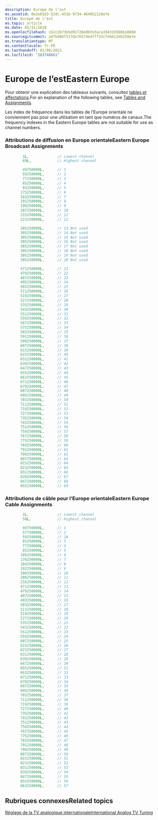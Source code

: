 ```yaml
---
description: Europe de l’est
ms.assetid: 0e2e81b3-52dc-451b-9734-464052128efe
title: Europe de l’est
ms.topic: article
ms.date: 05/31/2018
ms.openlocfilehash: cb2c2b73b5d91728e0bfe3aca19431b586b18888
ms.sourcegitcommit: a47bd86f517de76374e4fff33cfeb613eb259a7e
ms.translationtype: MT
ms.contentlocale: fr-FR
ms.lasthandoff: 01/06/2021
ms.locfileid: "103746661"
---
```

# <a name="eastern-europe"></a><span data-ttu-id="77533-103">Europe de l’est</span><span class="sxs-lookup"><span data-stu-id="77533-103">Eastern Europe</span></span>

<span data-ttu-id="77533-104">Pour obtenir une explication des tableaux suivants, consultez [tables et affectations](tables-and-assignments.md).</span><span class="sxs-lookup"><span data-stu-id="77533-104">For an explanation of the following tables, see [Tables and Assignments](tables-and-assignments.md).</span></span>

<span data-ttu-id="77533-105">Les index de fréquence dans les tables de l’Europe orientale ne conviennent pas pour une utilisation en tant que numéros de canaux.</span><span class="sxs-lookup"><span data-stu-id="77533-105">The frequency indexes in the Eastern Europe tables are not suitable for use as channel numbers.</span></span>

### <a name="eastern-europe-broadcast-assignments"></a><span data-ttu-id="77533-106">Attributions de diffusion en Europe orientale</span><span class="sxs-lookup"><span data-stu-id="77533-106">Eastern Europe Broadcast Assignments</span></span>


```C++
        1L,             // Lowest channel
        69L,            // Highest channel

        49750000L,      // 1
        59250000L,      // 2
        77250000L,      // 3
        85250000L,      // 4
        93250000L,      // 5
       175250000L,      // 6
       183250000L,      // 7
       191250000L,      // 8
       199250000L,      // 9
       207250000L,      // 10
       215250000L,      // 11
       223250000L,      // 12

       305250000L,      // 13 Not used
       305250000L,      // 14 Not used
       305250000L,      // 15 Not used
       305250000L,      // 16 Not used
       305250000L,      // 17 Not used
       305250000L,      // 18 Not used
       305250000L,      // 19 Not used
       305250000L,      // 20 Not used

       471250000L,      // 21
       479250000L,      // 22
       487250000L,      // 23
       495250000L,      // 24
       503250000L,      // 25
       511250000L,      // 26
       519250000L,      // 27
       527250000L,      // 28
       535250000L,      // 29
       543250000L,      // 30
       551250000L,      // 31
       559250000L,      // 32
       567250000L,      // 33
       575250000L,      // 34
       583250000L,      // 35
       591250000L,      // 36
       599250000L,      // 37
       607250000L,      // 38
       615250000L,      // 39
       623250000L,      // 40
       631250000L,      // 41
       639250000L,      // 42
       647250000L,      // 43
       655250000L,      // 44
       663250000L,      // 45
       671250000L,      // 46
       679250000L,      // 47
       687250000L,      // 48
       695250000L,      // 49
       703250000L,      // 50
       711250000L,      // 51
       719250000L,      // 52
       727250000L,      // 53
       735250000L,      // 54
       743250000L,      // 55
       751250000L,      // 56
       759250000L,      // 57
       767250000L,      // 58
       775250000L,      // 59
       783250000L,      // 60
       791250000L,      // 61
       799250000L,      // 62
       807250000L,      // 63
       815250000L,      // 64
       823250000L,      // 65
       831250000L,      // 66
       839250000L,      // 67
       847250000L,      // 68
       855250000L,      // 69
```



### <a name="eastern-europe-cable-assignments"></a><span data-ttu-id="77533-107">Attributions de câble pour l’Europe orientale</span><span class="sxs-lookup"><span data-stu-id="77533-107">Eastern Europe Cable Assignments</span></span>


```C++
        1L,             // Lowest channel
        58L,            // Highest channel

        49750000L,      // 1   
        57750000L,      // 2
        59250000L,      // 2A
        65250000L,      // 3
        77250000L,      // 4
        85250000L,      // 5
       168250000L,      // 6    
       176250000L,      // 7
       184250000L,      // 8
       192250000L,      // 9
       200250000L,      // 10
       208250000L,      // 11
       216250000L,      // 12
       471250000L,      // 13
       479250000L,      // 14
       487250000L,      // 15
       493250000L,      // 16
       503250000L,      // 17
       511250000L,      // 18
       519250000L,      // 19
       527250000L,      // 20
       535250000L,      // 21   
       543250000L,      // 22
       551250000L,      // 23
       559250000L,      // 24
       607250000L,      // 25
       615250000L,      // 26
       623250000L,      // 27
       631250000L,      // 28
       639250000L,      // 29
       647250000L,      // 30
       655250000L,      // 31
       663250000L,      // 32
       671250000L,      // 33
       679250000L,      // 34
       687250000L,      // 35
       695250000L,      // 36
       703250000L,      // 37
       711250000L,      // 38
       719250000L,      // 39
       727250000L,      // 40
       735250000L,      // 41
       743250000L,      // 42
       751250000L,      // 43
       759250000L,      // 44
       767250000L,      // 45
       775250000L,      // 46
       783250000L,      // 47
       791250000L,      // 48
       799250000L,      // 49
       807250000L,      // 50
       815250000L,      // 51
       823250000L,      // 52
       831250000L,      // 53
       839250000L,      // 54
       847250000L,      // 55
       855250000L,      // 56
       863250000L,      // 57
```



## <a name="related-topics"></a><span data-ttu-id="77533-108">Rubriques connexes</span><span class="sxs-lookup"><span data-stu-id="77533-108">Related topics</span></span>

<dl> <dt>

[<span data-ttu-id="77533-109">Réglage de la TV analogique internationale</span><span class="sxs-lookup"><span data-stu-id="77533-109">International Analog TV Tuning</span></span>](international-analog-tv-tuning.md)
</dt> </dl>

 

 



